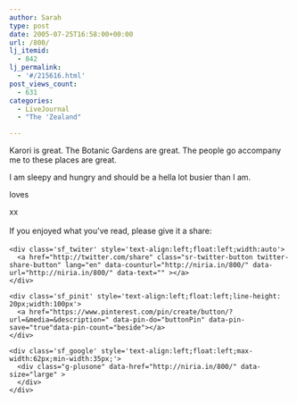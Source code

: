 ```yaml
---
author: Sarah
type: post
date: 2005-07-25T16:58:00+00:00
url: /800/
lj_itemid:
  - 842
lj_permalink:
  - '#/215616.html'
post_views_count:
  - 631
categories:
  - LiveJournal
  - "The 'Zealand"

---
```

<div id="fb-root">
</div>

Karori is great. The Botanic Gardens are great. The people go accompany me to these places are great.
  
I am sleepy and hungry and should be a hella lot busier than I am.

loves
  
xx

<div class='sfsi_Sicons' style='width: 100%; display: inline-block; vertical-align: middle; text-align:left'>
  <div style='margin:0px 8px 0px 0px; line-height: 24px'>
    <span>If you enjoyed what you've read, please give it a share:</span>
  </div>
  
  <div class='sfsi_socialwpr'>
    <div class='sf_fb' style='text-align:left;width:125px'>
      <div class="fb-like" href="http://niria.in/800/" width="180" send="false" showfaces="false"  action="like" data-share="true"data-layout="button_count" >
      </div>
    </div>
    
    <div class='sf_twiter' style='text-align:left;float:left;width:auto'>
      <a href="http://twitter.com/share" class="sr-twitter-button twitter-share-button" lang="en" data-counturl="http://niria.in/800/" data-url="http://niria.in/800/" data-text="" ></a>
    </div>
    
    <div class='sf_pinit' style='text-align:left;float:left;line-height: 20px;width:100px'>
      <a href="https://www.pinterest.com/pin/create/button/?url=&media=&description=" data-pin-do="buttonPin" data-pin-save="true"data-pin-count="beside"></a>
    </div>
    
    <div class='sf_google' style='text-align:left;float:left;max-width:62px;min-width:35px;'>
      <div class="g-plusone" data-href="http://niria.in/800/" data-size="large" >
      </div>
    </div>
  </div>
</div>